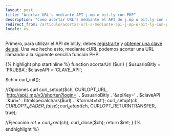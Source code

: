 ```yaml
---
layout: post
title: "Acortar URL's mediante API j.mp o bit.ly con PHP"
description: "Como acortar URL's mediante el API de j.mp o bit.ly con una sencilla funcion PHP y cURL"
redirect_from: /articulo/acortar-url-s-mediante-api-j-mp-o-bit-ly-con-php/
locale: es
---
```


Primero, para utilizar el API de bit.ly, debes [registrarte](http://j.mp/account/register) y [obtener una clave de api](http://bit.ly/account/your_api_key). Una vez hecho esto, mediante cURL podemos acortar una URL llamando a la siguiente sencilla función PHP:

{% highlight php startinline %}
function acortarUrl ($url) {
  $usuarioBitly = 'PRUEBA';
  $claveAPI = 'CLAVE_API';

  $ch = curl_init();

  //Opciones curl
  curl_setopt($ch, CURLOPT_URL, 'http://api.j.mp/v3/shorten?login=' . $usuarioBitly . '&apiKey=' . $claveAPI .'&uri=' . htmlspecialchars($url) . '&format=txt');
  curl_setopt($ch, CURLOPT_HEADER, false);
  curl_setopt($ch, CURLOPT_RETURNTRANSFER, true);

  //Ejecución
  $ret = curl_exec($ch);
  curl_close($ch);
  return $ret;
}
{% endhighlight %}
